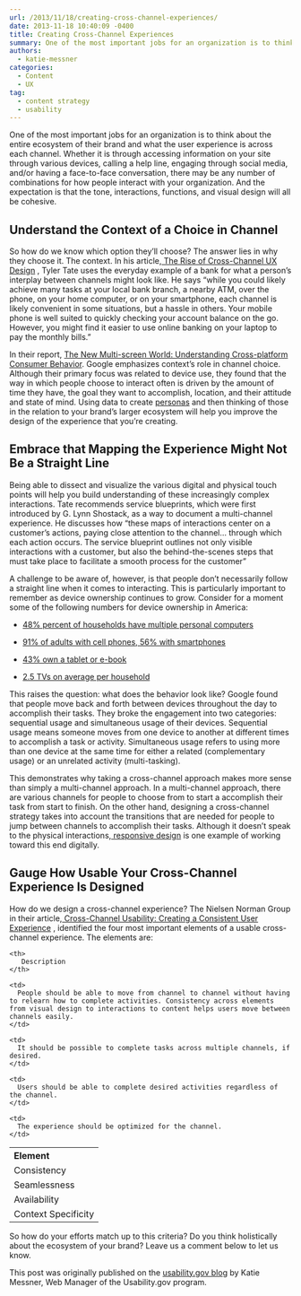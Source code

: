 ```yaml
---
url: /2013/11/18/creating-cross-channel-experiences/
date: 2013-11-18 10:40:09 -0400
title: Creating Cross-Channel Experiences
summary: One of the most important jobs for an organization is to think about the entire ecosystem of their brand and what the user experience is across each channel. Whether it is through accessing information on your site through various devices, calling a help line, engaging through social media, and/or having a face-to-face conversation, there may
authors:
  - katie-messner
categories:
  - Content
  - UX
tag:
  - content strategy
  - usability
---
```


<p dir="ltr">
  One of the most important jobs for an organization is to think about the entire ecosystem of their brand and what the user experience is across each channel. Whether it is through accessing information on your site through various devices, calling a help line, engaging through social media, and/or having a face-to-face conversation, there may be any number of combinations for how people interact with your organization. And the expectation is that the tone, interactions, functions, and visual design will all be cohesive.
</p>

## Understand the Context of a Choice in Channel

<p dir="ltr">
  So how do we know which option they’ll choose? The answer lies in why they choose it. The context. In his article,<a href="http://uxmatters.com/mt/archives/2011/10/the-rise-of-cross-channel-ux-design.php"> The Rise of Cross-Channel UX Design</a> , Tyler Tate uses the everyday example of a bank for what a person’s interplay between channels might look like. He says “while you could likely achieve many tasks at your local bank branch, a nearby ATM, over the phone, on your home computer, or on your smartphone, each channel is likely convenient in some situations, but a hassle in others. Your mobile phone is well suited to quickly checking your account balance on the go. However, you might find it easier to use online banking on your laptop to pay the monthly bills.”
</p>

In their report, [The New Multi-screen World: Understanding Cross-platform Consumer Behavior](http://services.google.com/fh/files/misc/multiscreenworld_final.pdf). Google emphasizes context’s role in channel choice. Although their primary focus was related to device use, they found that the way in which people choose to interact often is driven by the amount of time they have, the goal they want to accomplish, location, and their attitude and state of mind. Using data to create [personas](http://www.usability.gov/how-to-and-tools/methods/personas.html) and then thinking of those in the relation to your brand’s larger ecosystem will help you improve the design of the experience that you’re creating.

## Embrace that Mapping the Experience Might Not Be a Straight Line

<p dir="ltr">
  Being able to dissect and visualize the various digital and physical touch points will help you build understanding of these increasingly complex interactions. Tate recommends service blueprints, which were first introduced by G. Lynn Shostack, as a way to document a multi-channel experience. He discusses how “these maps of interactions center on a customer’s actions, paying close attention to the channel… through which each action occurs. The service blueprint outlines not only visible interactions with a customer, but also the behind-the-scenes steps that must take place to facilitate a smooth process for the customer”
</p>

<p dir="ltr">
  A challenge to be aware of, however, is that people don’t necessarily follow a straight line when it comes to interacting. This is particularly important to remember as device ownership continues to grow. Consider for a moment some of the following numbers for device ownership in America:
</p>

  * <p dir="ltr">
      <a href="http://blogs.forrester.com/reineke_reitsma/11-04-29-the_data_digest_how_many_us_households_have_multiple_pcs">48% percent of households have multiple personal computers</a>
    </p>

  * <p dir="ltr">
      <a href="http://pewinternet.org/Commentary/2012/February/Pew-Internet-Mobile.aspx">91% of adults with cell phones, 56% with smartphones</a>
    </p>

  * <p dir="ltr">
      <a href="http://www.pewinternet.org/Reports/2013/Tablets-and-ereaders.aspx">43% own a tablet or e-book</a>
    </p>

  * <p dir="ltr">
      <a href="http://www.nielsen.com/us/en/newswire/2011/factsheet-the-u-s-media-universe.html">2.5 TVs on average per household</a>
    </p>

<p dir="ltr">
  This raises the question: what does the behavior look like? Google found that people move back and forth between devices throughout the day to accomplish their tasks. They broke the engagement into two categories: sequential usage and simultaneous usage of their devices. Sequential usage means someone moves from one device to another at different times to accomplish a task or activity. Simultaneous usage refers to using more than one device at the same time for either a related (complementary usage) or an unrelated activity (multi-tasking).
</p>

<p dir="ltr">
  This demonstrates why taking a cross-channel approach makes more sense than simply a multi-channel approach. In a multi-channel approach, there are various channels for people to choose from to start a accomplish their task from start to finish. On the other hand, designing a cross-channel strategy takes into account the transitions that are needed for people to jump between channels to accomplish their tasks. Although it doesn’t speak to the physical interactions,<a href="http://www.usability.gov/get-involved/blog/2013/08/responsive-design-one-site-fits-all.html"> responsive design</a> is one example of working toward this end digitally.
</p>

## Gauge How Usable Your Cross-Channel Experience Is Designed

<p dir="ltr">
  How do we design a cross-channel experience? The Nielsen Norman Group in their article,<a href="http://www.nngroup.com/articles/cross-channel-consistency/"> Cross-Channel Usability: Creating a Consistent User Experience</a> , identified the four most important elements of a usable cross-channel experience. The elements are:
</p>

<table style="width: 600px;text-align: left">
  <tr>
    <th>
      Element
    </th>
    
    <th>
       Description
    </th>
  </tr>
  
  <tr>
    <td>
      Consistency
    </td>
    
    <td>
      People should be able to move from channel to channel without having to relearn how to complete activities. Consistency across elements from visual design to interactions to content helps users move between channels easily.
    </td>
  </tr>
  
  <tr>
    <td>
      Seamlessness
    </td>
    
    <td>
      It should be possible to complete tasks across multiple channels, if desired.
    </td>
  </tr>
  
  <tr>
    <td>
      Availability
    </td>
    
    <td>
      Users should be able to complete desired activities regardless of the channel.
    </td>
  </tr>
  
  <tr>
    <td>
      Context Specificity
    </td>
    
    <td>
      The experience should be optimized for the channel.
    </td>
  </tr>
</table>

<p style="text-align: left">
  So how do your efforts match up to this criteria? Do you think holistically about the ecosystem of your brand? Leave us a comment below to let us know.
</p>

<p style="text-align: left">
  This post was originally published on the <a href="http://www.usability.gov/get-involved/blog/2013/11/creating-cross-channel-experiences.html" target="_blank">usability.gov blog</a> by Katie Messner, Web Manager of the Usability.gov program.
</p>